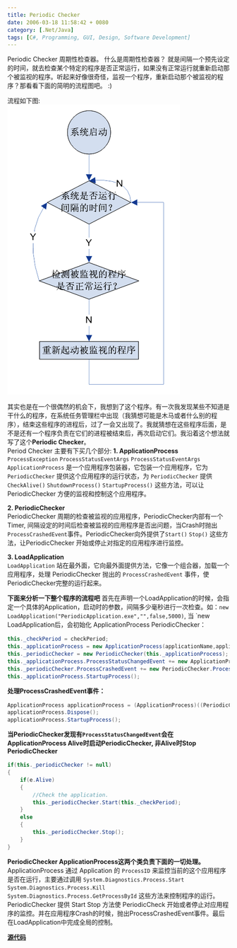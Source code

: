 ```yaml
---
title: Periodic Checker
date: 2006-03-18 11:58:42 + 0080
category: [.Net/Java]
tags: [C#, Programming, GUI, Design, Software Development]
---
```


Periodic Checker 周期性检查器。 什么是周期性检查器？ 就是间隔一个预先设定的时间，就去检查某个特定的程序是否正常运行，如果没有正常运行就重新启动那个被监视的程序。听起来好像很奇怪，监视一个程序，重新启动那个被监视的程序？那看看下面的简明的流程图吧。 :)  

流程如下图:  
![Flow](/assets/attachments/2006/03/18_121859_fc5jperiodicchecker.gif)  

其实也是在一个很偶然的机会下，我想到了这个程序。有一次我发现某些不知道是干什么的程序，在系统任务管理栏中出现（我猜想可能是木马或者什么别的程序），结束这些程序的进程后，过了一会又出现了。我就猜想在这些程序后面，是不是还有一个程序负责在它们的进程被结束后，再次启动它们。我沿着这个想法就写了这个**Periodic Checker**。  
Period Checker 主要有下买几个部分:
**1. ApplicationProcess**
`ProcessException`
`ProcessStatusEventArgs`
`ProcessStatusEventArgs`
`ApplicationProcess` 是一个应用程序包装器，它包装一个应用程序，它为 `PeriodicChecker` 提供这个应用程序的运行状态，为 `PeriodicChecker` 提供 `CheckAlive()` `ShutdownProcess()` `StartupProcess()` 这些方法，可以让 PeriodicChecker 方便的监视和控制这个应用程序。  

**2. PeriodicChecker**  
PeriodicChecker 周期的检查被监视的应用程序，PeriodicChecker内部有一个Timer, 间隔设定的时间后检查被监视的应用程序是否出问题，当Crash时抛出`ProcessCrashedEvent`事件。PeriodicChecker向外提供了`Start()` `Stop()` 这些方法，让PeriodicChecker 开始或停止对指定的应用程序进行监控。  

**3. LoadApplication**  
`LoadApplication` 站在最外面，它向最外面提供方法，它像一个组合器，加载一个应用程序，处理 PeriodicChecker 抛出的 `ProcessCrashedEvent` 事件，使PeriodicChecker完整的运行起来。  

 **下面来分析一下整个程序的流程吧** 
首先在声明一个LoadApplication的时候，会指定一个具体的Application，启动时的参数，间隔多少毫秒进行一次检查。如：`new LoadApplication("PeriodicApplication.exe","",false,5000)`, 当 `new LoadApplication后，会初始化 ApplicationProcess PeriodicChecker：
```c# 
this._checkPeriod = checkPeriod; 
this._applicationProcess = new ApplicationProcess(applicationName,applicationArgs,withPath); 
this._periodicChecker = new PeriodicChecker(this._applicationProcess); 
this._applicationProcess.ProcessStatusChangedEvent += new ApplicationProcess.ProcessStatusEventHandler(_applicationProcess_ProcessStatusChangedEvent); 
this._periodicChecker.ProcessCrashedEvent += new PeriodicChecker.ProcessStatusEventHandler(_periodicChecker_ProcessCrashedEvent); 
this._applicationProcess.StartupProcess(); 
```

 **处理ProcessCrashedEvent事件：**  
```c#
ApplicationProcess applicationProcess = (ApplicationProcess)((PeriodicChecker)sender).CheckedApplication; 
applicationProcess.Dispose(); 
applicationProcess.StartupProcess(); 
```

 **当PeriodicChecker发现有`ProcessStatusChangedEvent`会在ApplicationProcess Alive时启动PeriodicChecker, 非Alive时Stop PeriodicChecker**  
```c#
if(this._periodicChecker != null)  
{  
    if(e.Alive)  
    {  
        //Check the application.  
        this._periodicChecker.Start(this._checkPeriod); 
    }  
    else  
    {  
        this._periodicChecker.Stop(); 
    }  
}
```
**PeriodicChecker ApplicationProcess这两个类负责下面的一切处理。**  
ApplicationProcess 通过 Application 的 `ProcessID` 来监控当前的这个应用程序是否在运行，主要通过调用 `System.Diagnostics.Process.Start` `System.Diagnostics.Process.Kill` `System.Diagnostics.Process.GetProcessById` 这些方法来控制程序的运行。  
PeriodicChecker 提供 Start Stop 方法使 PeriodicCheck 开始或者停止对应用程序的监控。并在应用程序Crash的时候，抛出ProcessCrashedEvent事件。最后在LoadApplication中完成全局的控制。  

[**源代码**](/assets/attachments/2006/03/18_132616_a8zdPeriodicChecker.rar)
